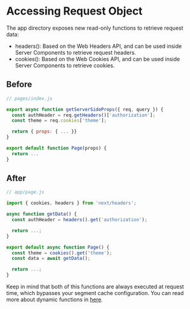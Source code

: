 # Accessing Request Object
The app directory exposes new read-only functions to retrieve request data:

* headers(): Based on the Web Headers API, and can be used inside Server Components to retrieve request headers.
* cookies(): Based on the Web Cookies API, and can be used inside Server Components to retrieve cookies.

## Before
```jsx
// pages/index.js

export async function getServerSideProps({ req, query }) {
  const authHeader = req.getHeaders()['authorization'];
  const theme = req.cookies['theme'];

  return { props: { ... }}
}

export default function Page(props) {
  return ...
}
```

## After
```jsx
// app/page.js

import { cookies, headers } from 'next/headers';

async function getData() {
  const authHeader = headers().get('authorization');

  return ...;
}

export default async function Page() {
  const theme = cookies().get('theme');
  const data = await getData();

  return ...;
}
```

Keep in mind that both of this functions are always executed at request time, which bypasses your segment cache configuration. You can read more about dynamic functions in [here](https://beta.nextjs.org/docs/rendering/static-and-dynamic-rendering#using-dynamic-functions).
